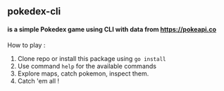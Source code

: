 ## pokedex-cli

#### is a simple Pokedex game using CLI with data from https://pokeapi.co

How to play :
1. Clone repo or install this package using `go install`
2. Use command `help` for the available commands
3. Explore maps, catch pokemon, inspect them.
4. Catch 'em all !
